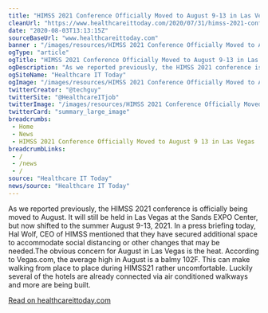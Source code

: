 ```yaml
--- 
title: "HIMSS 2021 Conference Officially Moved to August 9-13 in Las Vegas"
cleanUrl: "https://www.healthcareittoday.com/2020/07/31/himss-2021-conference-officially-moved-to-august-9-13-in-las-vegas/"
date: "2020-08-03T13:13:15Z"
sourceBaseUrl: "www.healthcareittoday.com"
banner : "/images/resources/HIMSS 2021 Conference Officially Moved to August 913 in Las Vegas.jpg"
ogType: "article"
ogTitle: "HIMSS 2021 Conference Officially Moved to August 9-13 in Las Vegas"
ogDescription: "As we reported previously, the HIMSS 2021 conference is officially being moved to August. It will still be held in Las Vegas at the Sands EXPO Center, but now shifted to the summer  August 9"
ogSiteName: "Healthcare IT Today"
ogImage: "/images/resources/HIMSS 2021 Conference Officially Moved to August 913 in Las Vegas.jpg"
twitterCreator: "@techguy"
twitterSite: "@HealthcareITjob"
twitterImage: "/images/resources/HIMSS 2021 Conference Officially Moved to August 913 in Las Vegas.jpg"
twitterCard: "summary_large_image"
breadcrumbs:
 - Home
 - News
 - HIMSS 2021 Conference Officially Moved to August 9 13 in Las Vegas
breadcrumbLinks:
 - / 
 - /news
 - / 
source: "Healthcare IT Today"
news/source: "Healthcare IT Today"
---
```

As we reported previously, the HIMSS 2021 conference is officially being moved to August. It will still be held in Las Vegas at the Sands EXPO Center, but now shifted to the summer August 9-13, 2021. In a press briefing today, Hal Wolf, CEO of HIMSS mentioned that they have secured additional space to accommodate social distancing or other changes that may be needed.The obvious concern for August in Las Vegas is the heat. According to Vegas.com, the average high in August is a balmy 102F. This can make walking from place to place during HIMSS21 rather uncomfortable. Luckily several of the hotels are already connected via air conditioned walkways and more are being built.  
  
[Read on healthcareittoday.com](https://www.healthcareittoday.com/2020/07/31/himss-2021-conference-officially-moved-to-august-9-13-in-las-vegas/)
